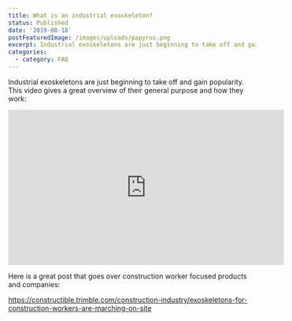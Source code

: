 ```yaml
---
title: What is an industrial exoskeleton?
status: Published
date: '2019-08-18'
postFeaturedImage: /images/uploads/papyrus.png
excerpt: Industrial exoskeletons are just beginning to take off and gain popularity.
categories:
  - category: FAQ
---
```

Industrial exoskeletons are just beginning to take off and gain popularity. This video gives a great overview of their general purpose and how they work:

<iframe width="560" height="315" src="https://www.youtube.com/embed/Z_pdZ1LW5iw" frameborder="0" allow="accelerometer; autoplay; encrypted-media; gyroscope; picture-in-picture" allowfullscreen></iframe>

Here is a great post that goes over construction worker focused products and companies:

<https://constructible.trimble.com/construction-industry/exoskeletons-for-construction-workers-are-marching-on-site>
